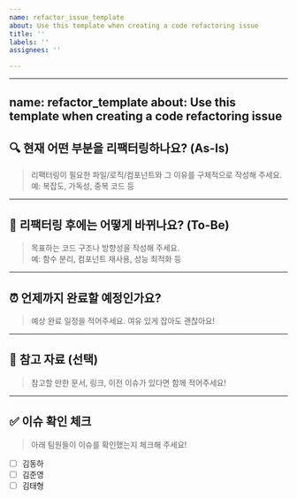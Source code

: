 ```yaml
---
name: refactor_issue_template
about: Use this template when creating a code refactoring issue
title: ''
labels: ''
assignees: ''

---
```


---
name: refactor_template
about: Use this template when creating a code refactoring issue
---

## 🔍 현재 어떤 부분을 리팩터링하나요? (As-Is)

> 리팩터링이 필요한 파일/로직/컴포넌트와 그 이유를 구체적으로 작성해 주세요.  
> 예: 복잡도, 가독성, 중복 코드 등

---

## 🎯 리팩터링 후에는 어떻게 바뀌나요? (To-Be)

> 목표하는 코드 구조나 방향성을 작성해 주세요.  
> 예: 함수 분리, 컴포넌트 재사용, 성능 최적화 등

---

## ⏰ 언제까지 완료할 예정인가요?

> 예상 완료 일정을 적어주세요. 여유 있게 잡아도 괜찮아요!

---

## 📎 참고 자료 (선택)

> 참고할 만한 문서, 링크, 이전 이슈가 있다면 함께 적어주세요!

---

## ✅ 이슈 확인 체크

> 아래 팀원들이 이슈를 확인했는지 체크해 주세요!

- [ ] 김동하  
- [ ] 김준영  
- [ ] 김태형
